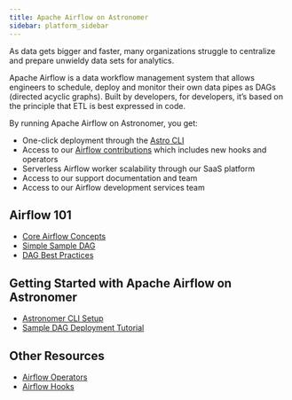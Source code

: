 ```yaml
---
title: Apache Airflow on Astronomer
sidebar: platform_sidebar
---
```


As data gets bigger and faster, many organizations struggle to centralize and prepare unwieldy data sets for analytics.

Apache Airflow is a data workflow management system that allows engineers to schedule, deploy and monitor their own data pipes as DAGs (directed acyclic graphs). Built by developers, for developers, it’s based on the principle that ETL is best expressed in code.

By running Apache Airflow on Astronomer, you get:

* One-click deployment through the [Astro CLI](/v2/apache_airflow/cli.html)
* Access to our [Airflow contributions](https://github.com/airflow-plugins) which includes new hooks and operators
* Serverless Airflow worker scalability through our SaaS platform
* Access to our support documentation and team
* Access to our Airflow development services team

## Airflow 101

* [Core Airflow Concepts](/v2/apache_airflow/tutorial/core-airflow-concepts.html)
* [Simple Sample DAG](/v2/apache_airflow/tutorial/sample-dag.html)
* [DAG Best Practices](/v2/apache_airflow/tutorial/best-practices.html)

## Getting Started with Apache Airflow on Astronomer

* [Astronomer CLI Setup](/v2/apache_airflow/cli.html)
* [Sample DAG Deployment Tutorial](/v2/apache_airflow/tutorial/dag-deployment.html)

## Other Resources

* [Airflow Operators](/v2/apache_airflow/operators/overview.html)
* [Airflow Hooks](/v2/apache_airflow/hooks/overview.html)
